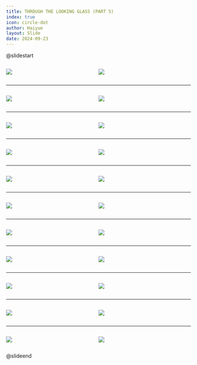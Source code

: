 ```yaml
---
title: THROUGH THE LOOKING GLASS (PART 5)
index: true
icon: circle-dot
author: Haiyue
layout: Slide
date: 2024-09-23
---
```

 
@slidestart

<div style="display:flex">
<div style="flex:1">

![](https://raw.githubusercontent.com/yclord/reading/refs/heads/master/english/Level-Y/THROUGH%20THE%20LOOKING%20GLASS%20(PART%205)/001.webp)
</div>
<div style="flex:1">

![](https://raw.githubusercontent.com/yclord/reading/refs/heads/master/english/Level-Y/THROUGH%20THE%20LOOKING%20GLASS%20(PART%205)/002.webp)
</div>
</div>

---

<div style="display:flex">
<div style="flex:1">

![](https://raw.githubusercontent.com/yclord/reading/refs/heads/master/english/Level-Y/THROUGH%20THE%20LOOKING%20GLASS%20(PART%205)/003.webp)
</div>
<div style="flex:1">

![](https://raw.githubusercontent.com/yclord/reading/refs/heads/master/english/Level-Y/THROUGH%20THE%20LOOKING%20GLASS%20(PART%205)/004.webp)
</div>
</div>

---

<div style="display:flex">
<div style="flex:1">

![](https://raw.githubusercontent.com/yclord/reading/refs/heads/master/english/Level-Y/THROUGH%20THE%20LOOKING%20GLASS%20(PART%205)/005.webp)
</div>
<div style="flex:1">

![](https://raw.githubusercontent.com/yclord/reading/refs/heads/master/english/Level-Y/THROUGH%20THE%20LOOKING%20GLASS%20(PART%205)/006.webp)
</div>
</div>

---

<div style="display:flex">
<div style="flex:1">

![](https://raw.githubusercontent.com/yclord/reading/refs/heads/master/english/Level-Y/THROUGH%20THE%20LOOKING%20GLASS%20(PART%205)/007.webp)
</div>
<div style="flex:1">

![](https://raw.githubusercontent.com/yclord/reading/refs/heads/master/english/Level-Y/THROUGH%20THE%20LOOKING%20GLASS%20(PART%205)/008.webp)
</div>
</div>

---

<div style="display:flex">
<div style="flex:1">

![](https://raw.githubusercontent.com/yclord/reading/refs/heads/master/english/Level-Y/THROUGH%20THE%20LOOKING%20GLASS%20(PART%205)/009.webp)
</div>
<div style="flex:1">

![](https://raw.githubusercontent.com/yclord/reading/refs/heads/master/english/Level-Y/THROUGH%20THE%20LOOKING%20GLASS%20(PART%205)/010.webp)
</div>
</div>

---

<div style="display:flex">
<div style="flex:1">

![](https://raw.githubusercontent.com/yclord/reading/refs/heads/master/english/Level-Y/THROUGH%20THE%20LOOKING%20GLASS%20(PART%205)/011.webp)
</div>
<div style="flex:1">

![](https://raw.githubusercontent.com/yclord/reading/refs/heads/master/english/Level-Y/THROUGH%20THE%20LOOKING%20GLASS%20(PART%205)/012.webp)
</div>
</div>

---

<div style="display:flex">
<div style="flex:1">

![](https://raw.githubusercontent.com/yclord/reading/refs/heads/master/english/Level-Y/THROUGH%20THE%20LOOKING%20GLASS%20(PART%205)/013.webp)
</div>
<div style="flex:1">

![](https://raw.githubusercontent.com/yclord/reading/refs/heads/master/english/Level-Y/THROUGH%20THE%20LOOKING%20GLASS%20(PART%205)/014.webp)
</div>
</div>

---

<div style="display:flex">
<div style="flex:1">

![](https://raw.githubusercontent.com/yclord/reading/refs/heads/master/english/Level-Y/THROUGH%20THE%20LOOKING%20GLASS%20(PART%205)/015.webp)
</div>
<div style="flex:1">

![](https://raw.githubusercontent.com/yclord/reading/refs/heads/master/english/Level-Y/THROUGH%20THE%20LOOKING%20GLASS%20(PART%205)/016.webp)
</div>
</div>

---

<div style="display:flex">
<div style="flex:1">

![](https://raw.githubusercontent.com/yclord/reading/refs/heads/master/english/Level-Y/THROUGH%20THE%20LOOKING%20GLASS%20(PART%205)/017.webp)
</div>
<div style="flex:1">

![](https://raw.githubusercontent.com/yclord/reading/refs/heads/master/english/Level-Y/THROUGH%20THE%20LOOKING%20GLASS%20(PART%205)/018.webp)
</div>
</div>

---

<div style="display:flex">
<div style="flex:1">

![](https://raw.githubusercontent.com/yclord/reading/refs/heads/master/english/Level-Y/THROUGH%20THE%20LOOKING%20GLASS%20(PART%205)/019.webp)
</div>
<div style="flex:1">

![](https://raw.githubusercontent.com/yclord/reading/refs/heads/master/english/Level-Y/THROUGH%20THE%20LOOKING%20GLASS%20(PART%205)/020.webp)
</div>
</div>

---

<div style="display:flex">
<div style="flex:1">

![](https://raw.githubusercontent.com/yclord/reading/refs/heads/master/english/Level-Y/THROUGH%20THE%20LOOKING%20GLASS%20(PART%205)/021.webp)
</div>
<div style="flex:1">

![](https://raw.githubusercontent.com/yclord/reading/refs/heads/master/english/Level-Y/THROUGH%20THE%20LOOKING%20GLASS%20(PART%205)/022.webp)
</div>
</div>

@slideend